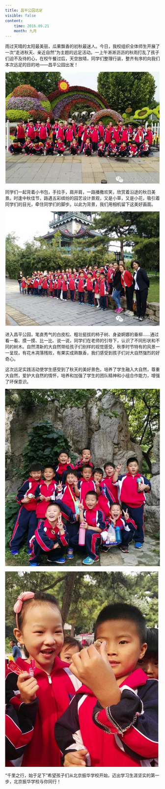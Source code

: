 ```yaml
---
title: 昌平公园远足
visible: false
content:
    time: 2016.09.21
    month: 九月
---
```


雨过天晴的太阳最美丽，瓜果飘香的初秋最迷人。今日，我校组织全体师生开展了一次“走进秋天、亲近自然”为主题的远足活动。一上午淅淅沥沥的秋雨打乱了孩子们迫不及待的心，在校午餐过后，天空放晴，同学们整理行装，整齐有序的向我们本次远足的目的地——昌平公园出发！

![Image](footprint1.png)

同学们一起背着小书包，手拉手，肩并肩，一路播撒欢笑，欣赏着沿途的秋日美景。时逢中秋佳节，路遇五彩缤纷的园艺设计景观，又是小草，又是小花，吸引着同学们的目光，牵住同学们的脚步。以此为背景，我们用相机留下这美好画面。

![Image](footprint2.png)

进入昌平公园，笔直秀气的白皮松、粗壮挺拔的柿子树、身姿婀娜的垂柳……通过看一看、摸一摸、比一比、说一说，同学们在老师的引导下，认识了不同形状和不同的树木。自然清新的大自然带给孩子们别样的视觉感受，秋季时节特有的风景一一呈现，有花木凋落残败，有果实成熟飘香，我们感受到孩子们对大自然强烈的好奇心。

这次远足实践活动使学生感受到了秋天的美好景色，培养了学生融入大自然，尊重大自然，爱护大自然的情怀，培养和加强了学生的团队精神和小组合作能力，增强了环保意识。

![Image](footprint3.png)

![Image](footprint4.png)

“千里之行，始于足下”希望孩子们从北京振华学校开始，迈出学习生涯坚实的第一步，北京振华学校与你同行！

